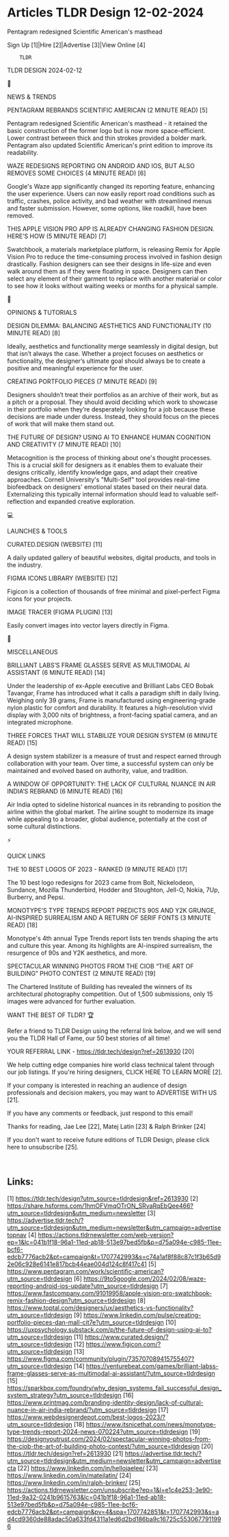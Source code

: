 # Articles TLDR Design 12-02-2024

Pentagram redesigned Scientific American's masthead  

Sign Up [1]|Hire [2]|Advertise [3]|View Online [4] 

		TLDR 

TLDR DESIGN 2024-02-12

📱 

NEWS & TRENDS

 PENTAGRAM REBRANDS SCIENTIFIC AMERICAN (2 MINUTE READ) [5] 

 Pentagram redesigned Scientific American's masthead - it retained the
basic construction of the former logo but is now more space-efficient.
Lower contrast between thick and thin strokes provided a bolder mark.
Pentagram also updated Scientific American's print edition to improve
its readability. 

 WAZE REDESIGNS REPORTING ON ANDROID AND IOS, BUT ALSO REMOVES SOME
CHOICES (4 MINUTE READ) [6] 

 Google's Waze app significantly changed its reporting feature,
enhancing the user experience. Users can now easily report road
conditions such as traffic, crashes, police activity, and bad weather
with streamlined menus and faster submission. However, some options,
like roadkill, have been removed. 

 THIS APPLE VISION PRO APP IS ALREADY CHANGING FASHION DESIGN.
HERE’S HOW (5 MINUTE READ) [7] 

 Swatchbook, a materials marketplace platform, is releasing Remix for
Apple Vision Pro to reduce the time-consuming process involved in
fashion design drastically. Fashion designers can see their designs in
life-size and even walk around them as if they were floating in space.
Designers can then select any element of their garment to replace with
another material or color to see how it looks without waiting weeks or
months for a physical sample. 

🚀 

OPINIONS & TUTORIALS

 DESIGN DILEMMA: BALANCING AESTHETICS AND FUNCTIONALITY (10 MINUTE
READ) [8] 

 Ideally, aesthetics and functionality merge seamlessly in digital
design, but that isn’t always the case. Whether a project focuses on
aesthetics or functionality, the designer’s ultimate goal should
always be to create a positive and meaningful experience for the user.


 CREATING PORTFOLIO PIECES (7 MINUTE READ) [9] 

 Designers shouldn’t treat their portfolios as an archive of their
work, but as a pitch or a proposal. They should avoid deciding which
work to showcase in their portfolio when they’re desperately looking
for a job because these decisions are made under duress. Instead, they
should focus on the pieces of work that will make them stand out. 

 THE FUTURE OF DESIGN? USING AI TO ENHANCE HUMAN COGNITION AND
CREATIVITY (7 MINUTE READ) [10] 

 Metacognition is the process of thinking about one's thought
processes. This is a crucial skill for designers as it enables them to
evaluate their designs critically, identify knowledge gaps, and adapt
their creative approaches. Cornell University's "Multi-Self" tool
provides real-time biofeedback on designers' emotional states based on
their neural data. Externalizing this typically internal information
should lead to valuable self-reflection and expanded creative
exploration. 

💻 

LAUNCHES & TOOLS

 CURATED.DESIGN (WEBSITE) [11] 

 A daily updated gallery of beautiful websites, digital products, and
tools in the industry. 

 FIGMA ICONS LIBRARY (WEBSITE) [12] 

 Figicon is a collection of thousands of free minimal and
pixel-perfect Figma icons for your projects. 

 IMAGE TRACER (FIGMA PLUGIN) [13] 

 Easily convert images into vector layers directly in Figma. 

🎁 

MISCELLANEOUS

 BRILLIANT LABS’S FRAME GLASSES SERVE AS MULTIMODAL AI ASSISTANT (6
MINUTE READ) [14] 

 Under the leadership of ex-Apple executive and Brilliant Labs CEO
Bobak Tavangar, Frame has introduced what it calls a paradigm shift in
daily living. Weighing only 39 grams, Frame is manufactured using
engineering-grade nylon plastic for comfort and durability. It
features a high-resolution vivid display with 3,000 nits of
brightness, a front-facing spatial camera, and an integrated
microphone. 

 THREE FORCES THAT WILL STABILIZE YOUR DESIGN SYSTEM (6 MINUTE READ)
[15] 

 A design system stabilizer is a measure of trust and respect earned
through collaboration with your team. Over time, a successful system
can only be maintained and evolved based on authority, value, and
tradition. 

 A WINDOW OF OPPORTUNITY: THE LACK OF CULTURAL NUANCE IN AIR INDIA’S
REBRAND (6 MINUTE READ) [16] 

 Air India opted to sideline historical nuances in its rebranding to
position the airline within the global market. The airline sought to
modernize its image while appealing to a broader, global audience,
potentially at the cost of some cultural distinctions. 

⚡ 

QUICK LINKS

 THE 10 BEST LOGOS OF 2023 - RANKED (9 MINUTE READ) [17] 

 The 10 best logo redesigns for 2023 came from Bolt, Nickelodeon,
Sundance, Mozilla Thunderbird, Hodder and Stoughton, Jell-O, Nokia,
7Up, Burberry, and Pepsi. 

 MONOTYPE’S TYPE TRENDS REPORT PREDICTS 90S AND Y2K GRUNGE,
AI-INSPIRED SURREALISM AND A RETURN OF SERIF FONTS (3 MINUTE READ)
[18] 

 Monotype's 4th annual Type Trends report lists ten trends shaping the
arts and culture this year. Among its highlights are AI-inspired
surrealism, the resurgence of 90s and Y2K aesthetics, and more. 

 SPECTACULAR WINNING PHOTOS FROM THE CIOB “THE ART OF BUILDING”
PHOTO CONTEST (2 MINUTE READ) [19] 

 The Chartered Institute of Building has revealed the winners of its
architectural photography competition. Out of 1,500 submissions, only
15 images were advanced for further evaluation. 

WANT THE BEST OF TLDR? 🏆

Refer a friend to TLDR Design using the referral link below, and we
will send you the TLDR Hall of Fame, our 50 best stories of all time!

YOUR REFERRAL LINK - https://tldr.tech/design?ref=2613930 [20]

 We help cutting edge companies hire world class technical talent
through our job listings. If you're hiring designers, CLICK HERE TO
LEARN MORE [2]. 

If your company is interested in reaching an audience of design
professionals and decision makers, you may want to ADVERTISE WITH US
[21]. 

If you have any comments or feedback, just respond to this email! 

Thanks for reading, 
Jae Lee [22], Matej Latin [23] & Ralph Brinker [24] 

If you don't want to receive future editions of TLDR Design,
please click here to unsubscribe [25]. 

  

 

Links:
------
[1] https://tldr.tech/design?utm_source=tldrdesign&ref=2613930
[2] https://share.hsforms.com/1hmOFVmqOTrON_SRvaRqEbQee466?utm_source=tldrdesign&utm_medium=newsletter
[3] https://advertise.tldr.tech/?utm_source=tldrdesign&utm_medium=newsletter&utm_campaign=advertisetopnav
[4] https://actions.tldrnewsletter.com/web-version?ep=1&lc=041b1f18-96a1-11ed-ab18-513e97bed5fb&p=d75a094e-c985-11ee-bcf6-edcb7776acb2&pt=campaign&t=1707742993&s=c74a1af8f88c87c1f3b65d92e06c928e6141e817bcb44eae004d124c8f417c41
[5] https://www.pentagram.com/work/scientific-american?utm_source=tldrdesign
[6] https://9to5google.com/2024/02/08/waze-reporting-android-ios-update?utm_source=tldrdesign
[7] https://www.fastcompany.com/91019958/apple-vision-pro-swatchbook-remix-fashion-design?utm_source=tldrdesign
[8] https://www.toptal.com/designers/ux/aesthetics-vs-functionality?utm_source=tldrdesign
[9] https://www.linkedin.com/pulse/creating-portfolio-pieces-dan-mall-cit7e?utm_source=tldrdesign
[10] https://uxpsychology.substack.com/p/the-future-of-design-using-ai-to?utm_source=tldrdesign
[11] https://www.curated.design/?utm_source=tldrdesign
[12] https://www.figicon.com/?utm_source=tldrdesign
[13] https://www.figma.com/community/plugin/735707089415755407?utm_source=tldrdesign
[14] https://venturebeat.com/games/brilliant-labss-frame-glasses-serve-as-multimodal-ai-assistant/?utm_source=tldrdesign
[15] https://sparkbox.com/foundry/why_design_systems_fail_successful_design_system_strategy?utm_source=tldrdesign
[16] https://www.printmag.com/branding-identity-design/lack-of-cultural-nuance-in-air-india-rebrand/?utm_source=tldrdesign
[17] https://www.webdesignerdepot.com/best-logos-2023/?utm_source=tldrdesign
[18] https://www.itsnicethat.com/news/monotype-type-trends-report-2024-news-070224?utm_source=tldrdesign
[19] https://designyoutrust.com/2024/02/spectacular-winning-photos-from-the-ciob-the-art-of-building-photo-contest/?utm_source=tldrdesign
[20] https://tldr.tech/design?ref=2613930
[21] https://advertise.tldr.tech/?utm_source=tldrdesign&utm_medium=newsletter&utm_campaign=advertisecta
[22] https://www.linkedin.com/in/hellojaelee/
[23] https://www.linkedin.com/in/matejlatin/
[24] https://www.linkedin.com/in/ralph-brinker/
[25] https://actions.tldrnewsletter.com/unsubscribe?ep=1&l=e1c4e253-3e90-11ed-9a32-0241b9615763&lc=041b1f18-96a1-11ed-ab18-513e97bed5fb&p=d75a094e-c985-11ee-bcf6-edcb7776acb2&pt=campaign&pv=4&spa=1707742851&t=1707742993&s=ad4cd9360de88adac50a633fd4311a1ed6d2bd186ba9c16725c5530677911996